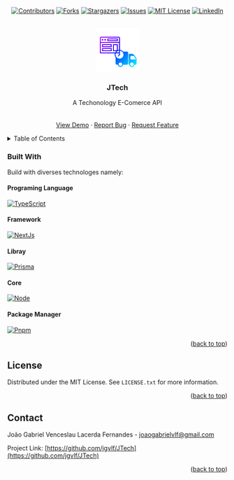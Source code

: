 <!-- Improved compatibility of back to top link: See: https://github.com/othneildrew/Best-README-Template/pull/73 -->
<a name="readme-top"></a>
<!--
*** Thanks for checking out the Best-README-Template. If you have a suggestion
*** that would make this better, please fork the repo and create a pull request
*** or simply open an issue with the tag "enhancement".
*** Don't forget to give the project a star!
*** Thanks again! Now go create something AMAZING! :D
-->



<!-- PROJECT SHIELDS -->
<!--
*** I'm using markdown "reference style" links for readability.
*** Reference links are enclosed in brackets [ ] instead of parentheses ( ).
*** See the bottom of this document for the declaration of the reference variables
*** for contributors-url, forks-url, etc. This is an optional, concise syntax you may use.
*** https://www.markdownguide.org/basic-syntax/#reference-style-links
-->

<p align="center">
  <a href="https://github.com/jgvlf/JTech/graphs/contributors"><img alt="Contributors" src="https://img.shields.io/github/contributors/jgvlf/JTech?color=BD00FF&style=plastic"/></a>
  <a href="https://github.com/jgvlf/JTech/network/members"><img alt="Forks" src="https://img.shields.io/github/forks/jgvlf/JTech?color=6F00D8&style=plastic"/></a>
  <a href="https://github.com/jgvlf/JTech/stargazers"><img alt="Stargazers" src="https://img.shields.io/github/stars/jgvlf/JTech?color=0003FF&style=plastic"/></a>
  <a href="https://github.com/jgvlf/JTech/issues"><img alt="Issues" src="https://img.shields.io/github/issues/jgvlf/JTech?color=008BFF&style=plastic"/></a>
  <a href="https://github.com/jgvlf/JTech/blob/deploy/LICENSE.md"><img alt="MIT License" src="https://img.shields.io/github/license/jgvlf/JTech?color=00FBFF&style=plastic"/></a>
  <a href="https://www.linkedin.com/in/jgvlf/"><img alt="LinkedIn" src="https://img.shields.io/badge/-LinkedIn-black.svg?style=plastic&logo=linkedin&color=0A66C2"/>   </a>
</p>

<!-- [![Contributors][contributors-shield]][contributors-url]
[![Forks][forks-shield]][forks-url]
[![Stargazers][stars-shield]][stars-url]
[![Issues][issues-shield]][issues-url]
[![MIT License][license-shield]][license-url]
[![LinkedIn][linkedin-shield]][linkedin-url] -->



<!-- PROJECT LOGO -->
<br />
<div align="center">
  <a href="https://github.com/jgvlf/JTech">
    <img src="images/JTech_Logo.png" alt="Logo" width="100" height="100">
  </a>

  <h3 align="center">JTech</h3>

  <p align="center">
    A Techonology E-Comerce API
    <br />
    <br />
    <br />
    <a href="https://github.com/jgvlf/JTech">View Demo</a>
    ·
    <a href="https://github.com/jgvlf/JTech/issues">Report Bug</a>
    ·
    <a href="https://github.com/jgvlf/JTech/issues">Request Feature</a>
  </p>
</div>



<!-- TABLE OF CONTENTS -->
<details>
  <summary>Table of Contents</summary>
  <ol>
    <li>
      <a href="#built-with">Built With</a>
      <ol type='1'>
        <li><a href="#programing-language">Programing Language</a></li>
        <li><a href="#framework">Framework</a></li>
        <li><a href="#libray">Libray</a></li>
        <li><a href="#core">Core</a></li>
        <li><a href="#package-manager">Package Manager</a></li>
      </ol>
    </li>
  </ol>
</details>

### Built With

Build with diverses technologes namely:

#### Programing Language
[![TypeScript][TS-shield]][TS-url]

#### Framework
[![NextJs][NextJs-shield]][NextJs-url]

#### Libray

[![Prisma][Prisma-shield]][Prisma-url]

#### Core
[![Node][Node-shield]][Node-url]

#### Package Manager
[![Pnpm][Pnpm-shield]][Pnpm-url]

<p align="right">(<a href="#readme-top">back to top</a>)</p>

<!-- LICENSE -->
## License

Distributed under the MIT License. See `LICENSE.txt` for more information.

<p align="right">(<a href="#readme-top">back to top</a>)</p>



<!-- CONTACT -->
## Contact

João Gabriel Venceslau Lacerda Fernandes - joaogabrielvlf@gmail.com

Project Link: [https://github.com/jgvlf/JTech](https://github.com/jgvlf/JTech)

<p align="right">(<a href="#readme-top">back to top</a>)</p>




<!-- MARKDOWN LINKS & IMAGES -->
<!-- https://www.markdownguide.org/basic-syntax/#reference-style-links -->
[contributors-shield]: https://img.shields.io/github/contributors/jgvlf/JTech?color=BD00FF&style=plastic
[contributors-url]: https://github.com/jgvlf/JTech/graphs/contributors
[forks-shield]: https://img.shields.io/github/forks/jgvlf/JTech?color=6F00D8&style=plastic
[forks-url]: https://github.com/jgvlf/JTech/network/members
[stars-shield]: https://img.shields.io/github/stars/jgvlf/JTech?color=0003FF&style=plastic
[stars-url]: https://github.com/jgvlf/JTech/stargazers
[issues-shield]: https://img.shields.io/github/issues/jgvlf/JTech?color=008BFF&style=plastic
[issues-url]: https://github.com/jgvlf/JTech/issues
[license-shield]: https://img.shields.io/github/license/jgvlf/JTech?color=00FBFF&style=plastic
[license-url]: https://github.com/jgvlf/JTech/blob/deploy/LICENSE.txt
[linkedin-shield]: https://img.shields.io/badge/-LinkedIn-black.svg?style=plastic&logo=linkedin&color=0A66C2
[linkedin-url]: https://www.linkedin.com/in/jgvlf/
<!-- [product-screenshot]: images/screenshot.png -->

[NextJs-shield]: https://img.shields.io/badge/next.js-000000?style=for-the-badge&logo=nextdotjs&logoColor=white
[NextJs-url]: https://nextjs.org/

[Prisma-shield]: https://img.shields.io/badge/Prisma-3982CE?style=for-the-badge&logo=Prisma&logoColor=white
[Prisma-url]: https://www.prisma.io/

[TS-shield]: https://img.shields.io/badge/TypeScript-007ACC?style=for-the-badge&logo=typescript&logoColor=white
[TS-url]: https://www.typescriptlang.org/

[Node-shield]: https://img.shields.io/badge/Node.js-339933?style=for-the-badge&logo=nodedotjs&logoColor=white
[Node-url]: https://nodejs.org/en/

[Pnpm-shield]: https://img.shields.io/badge/Pnpm-4E4E4E?logo=pnpm&style=for-the-badge
[Pnpm-url]: https://pnpm.io/pt/
